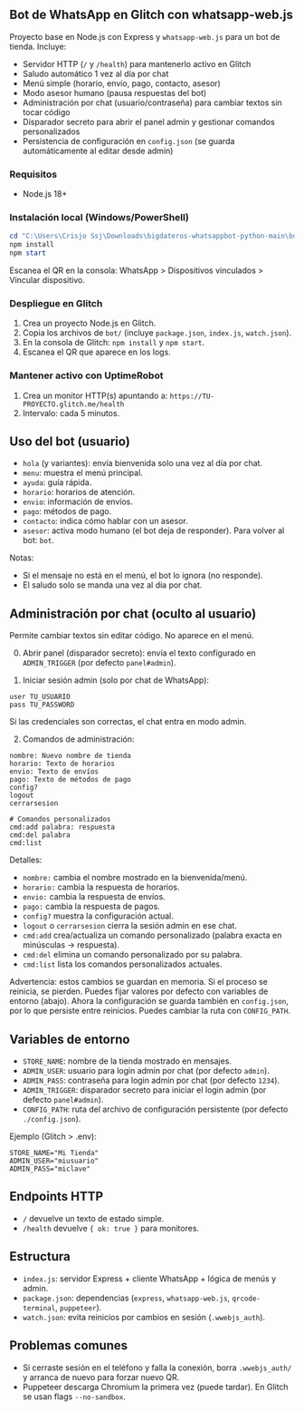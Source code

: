 ## Bot de WhatsApp en Glitch con whatsapp-web.js

Proyecto base en Node.js con Express y `whatsapp-web.js` para un bot de tienda. Incluye:
- Servidor HTTP (`/` y `/health`) para mantenerlo activo en Glitch
- Saludo automático 1 vez al día por chat
- Menú simple (horario, envío, pago, contacto, asesor)
- Modo asesor humano (pausa respuestas del bot)
- Administración por chat (usuario/contraseña) para cambiar textos sin tocar código
- Disparador secreto para abrir el panel admin y gestionar comandos personalizados
- Persistencia de configuración en `config.json` (se guarda automáticamente al editar desde admin)

### Requisitos
- Node.js 18+

### Instalación local (Windows/PowerShell)
```powershell
cd "C:\Users\Crisjo Ssj\Downloads\bigdateros-whatsappbot-python-main\bot\bot"
npm install
npm start
```
Escanea el QR en la consola: WhatsApp > Dispositivos vinculados > Vincular dispositivo.

### Despliegue en Glitch
1) Crea un proyecto Node.js en Glitch.  
2) Copia los archivos de `bot/` (incluye `package.json`, `index.js`, `watch.json`).  
3) En la consola de Glitch: `npm install` y `npm start`.  
4) Escanea el QR que aparece en los logs.

### Mantener activo con UptimeRobot
1) Crea un monitor HTTP(s) apuntando a: `https://TU-PROYECTO.glitch.me/health`  
2) Intervalo: cada 5 minutos.

## Uso del bot (usuario)
- `hola` (y variantes): envía bienvenida solo una vez al día por chat.
- `menu`: muestra el menú principal.
- `ayuda`: guía rápida.
- `horario`: horarios de atención.
- `envio`: información de envíos.
- `pago`: métodos de pago.
- `contacto`: indica cómo hablar con un asesor.
- `asesor`: activa modo humano (el bot deja de responder). Para volver al bot: `bot`.

Notas:
- Si el mensaje no está en el menú, el bot lo ignora (no responde).
- El saludo solo se manda una vez al día por chat.

## Administración por chat (oculto al usuario)
Permite cambiar textos sin editar código. No aparece en el menú.

0) Abrir panel (disparador secreto): envía el texto configurado en `ADMIN_TRIGGER` (por defecto `panel#admin`).

1) Iniciar sesión admin (solo por chat de WhatsApp):
```
user TU_USUARIO
pass TU_PASSWORD
```
Si las credenciales son correctas, el chat entra en modo admin.

2) Comandos de administración:
```
nombre: Nuevo nombre de tienda
horario: Texto de horarios
envio: Texto de envíos
pago: Texto de métodos de pago
config?
logout
cerrarsesion

# Comandos personalizados
cmd:add palabra: respuesta
cmd:del palabra
cmd:list
```
Detalles:
- `nombre:` cambia el nombre mostrado en la bienvenida/menú.
- `horario:` cambia la respuesta de horarios.
- `envio:` cambia la respuesta de envíos.
- `pago:` cambia la respuesta de pagos.
- `config?` muestra la configuración actual.
- `logout` o `cerrarsesion` cierra la sesión admin en ese chat.
- `cmd:add` crea/actualiza un comando personalizado (palabra exacta en minúsculas → respuesta).
- `cmd:del` elimina un comando personalizado por su palabra.
- `cmd:list` lista los comandos personalizados actuales.

Advertencia: estos cambios se guardan en memoria. Si el proceso se reinicia, se pierden. Puedes fijar valores por defecto con variables de entorno (abajo).
Ahora la configuración se guarda también en `config.json`, por lo que persiste entre reinicios. Puedes cambiar la ruta con `CONFIG_PATH`.

## Variables de entorno
- `STORE_NAME`: nombre de la tienda mostrado en mensajes.  
- `ADMIN_USER`: usuario para login admin por chat (por defecto `admin`).  
- `ADMIN_PASS`: contraseña para login admin por chat (por defecto `1234`).
- `ADMIN_TRIGGER`: disparador secreto para iniciar el login admin (por defecto `panel#admin`).
- `CONFIG_PATH`: ruta del archivo de configuración persistente (por defecto `./config.json`).

Ejemplo (Glitch > .env):
```
STORE_NAME="Mi Tienda"
ADMIN_USER="miusuario"
ADMIN_PASS="miclave"
```

## Endpoints HTTP
- `/` devuelve un texto de estado simple.
- `/health` devuelve `{ ok: true }` para monitores.

## Estructura
- `index.js`: servidor Express + cliente WhatsApp + lógica de menús y admin.
- `package.json`: dependencias (`express`, `whatsapp-web.js`, `qrcode-terminal`, `puppeteer`).
- `watch.json`: evita reinicios por cambios en sesión (`.wwebjs_auth`).

## Problemas comunes
- Si cerraste sesión en el teléfono y falla la conexión, borra `.wwebjs_auth/` y arranca de nuevo para forzar nuevo QR.
- Puppeteer descarga Chromium la primera vez (puede tardar). En Glitch se usan flags `--no-sandbox`.


